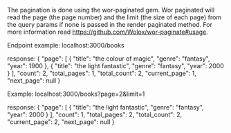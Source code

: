 The pagination is done using the wor-paginated gem. 
Wor paginated will read the page (the page number) and the limit (the size of each page) from the query params 
if none is passed in the render paginated method. 
For more information read https://github.com/Wolox/wor-paginate#usage. 


Endpoint example: localhost:3000/books

response:
{
    "page": [
        {
            "title": "the colour of magic",
            "genre": "fantasy",
            "year": 1900
        },
        {
            "title": "the light fantastic",
            "genre": "fantasy",
            "year": 2000
        }
    ],
    "count": 2,
    "total_pages": 1,
    "total_count": 2,
    "current_page": 1,
    "next_page": null
}


Example: localhost:3000/books?page=2&limit=1

response: 
{
    "page": [
        {
            "title": "the light fantastic",
            "genre": "fantasy",
            "year": 2000
        }
    ],
    "count": 1,
    "total_pages": 2,
    "total_count": 2,
    "current_page": 2,
    "next_page": null
}
